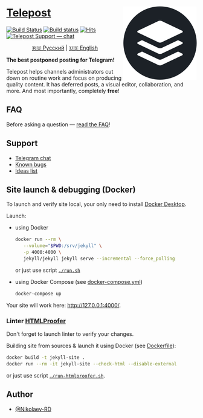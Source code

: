# <a href="https://telepost.me/">Telepost</a> <img src="images/telepost_icon-194x194.png" alt="Telepost logo" align="right" />

[![Build Status](https://travis-ci.com/Telepost-me/telepost-me.github.io.svg?branch=master)](https://travis-ci.com/Telepost-me/telepost-me.github.io)
[![Build status](https://ci.appveyor.com/api/projects/status/fae40em4uff3avkp/branch/master?svg=true)](https://ci.appveyor.com/project/nikolaev-rd/telepost-me-github-io/branch/master)
[![Hits](https://hits.seeyoufarm.com/api/count/incr/badge.svg?url=https%3A%2F%2Fgithub.com%2FTelepost-me%2Ftelepost-me.github.io&count_bg=%2379C83D&title_bg=%23555555&icon=telegram.svg&icon_color=%23F5F5F5&title=hits&edge_flat=false)](https://hits.seeyoufarm.com)
[![Telepost Support — chat](https://shields.io/badge/Telepost-Чат-green?logo=telegram&style=social)](https://t.me/joinchat/Ypg01CdfpW5jNWFi)

<p align="center">
   <a href="README.md">🇷🇺 Русский</a> | <a href="README.en.md">🇺🇸 English</a>
</p>

**The best postponed posting for Telegram!**

Telepost helps channels administrators cut down on routine work and focus on producing quality content. It has deferred posts, a visual editor, collaboration, and more. And most importantly, completely **free**!

## FAQ

Before asking a question — [read the FAQ](https://telepost-me.github.io/faq)!

## Support

* [Telegram chat](https://t.me/joinchat/Ypg01CdfpW5jNWFi)
* [Known bugs](https://github.com/Telepost-me/support/issues?q=is%3Aissue+is%3Aopen+label%3Abug)
* [Ideas list](https://github.com/Telepost-me/support/issues?q=is%3Aissue+is%3Aopen+label%3Aidea)

## Site launch & debugging (Docker)

To launch and verify site local, your only need to install [Docker Desktop](https://docs.docker.com/desktop/).

Launch:

* using Docker

   ```bash
   docker run --rm \
      --volume="$PWD:/srv/jekyll" \
      -p 4000:4000 \
      jekyll/jekyll jekyll serve --incremental --force_polling
   ```

   or just use script [`./run.sh`](run.sh)

* using Docker Compose (see [docker-compose.yml](docker-compose.yml))

   ```bash
   docker-compose up
   ```

Your site will work here: <http://127.0.0.1:4000/>.

### Linter [HTMLProofer](https://github.com/gjtorikian/html-proofer)

Don't forget to launch linter to verify your changes.

Building site from sources & launch it using Docker (see [Dockerfile](Dockerfile)):

```bash
docker build -t jekyll-site .
docker run --rm -it jekyll-site --check-html --disable-external
```

or just use script [`./run-htmlproofer.sh`](run-htmlproofer.sh).

## Author

* [@Nikolaev-RD](https://github.com/nikolaev-rd)
